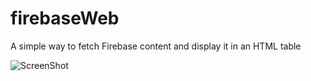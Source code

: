 # firebaseWeb
A simple way to fetch Firebase content and display it in an HTML table

![ScreenShot](https://raw.github.com/tendaimaswaya/firebaseWeb/blob/master/firebase.png)

